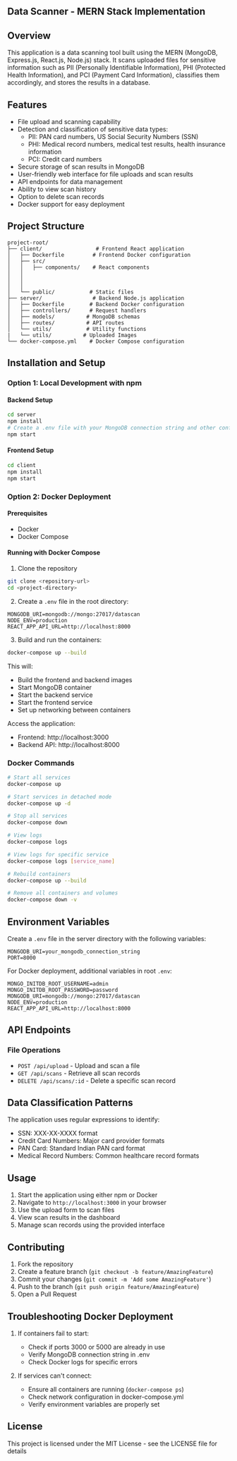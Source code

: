 ## Data Scanner - MERN Stack Implementation

## Overview
This application is a data scanning tool built using the MERN (MongoDB, Express.js, React.js, Node.js) stack. It scans uploaded files for sensitive information such as PII (Personally Identifiable Information), PHI (Protected Health Information), and PCI (Payment Card Information), classifies them accordingly, and stores the results in a database.

## Features
- File upload and scanning capability
- Detection and classification of sensitive data types:
  - PII: PAN card numbers, US Social Security Numbers (SSN)
  - PHI: Medical record numbers, medical test results, health insurance information
  - PCI: Credit card numbers
- Secure storage of scan results in MongoDB
- User-friendly web interface for file uploads and scan results
- API endpoints for data management
- Ability to view scan history
- Option to delete scan records
- Docker support for easy deployment

## Project Structure
```
project-root/
├── client/                 # Frontend React application
│   ├── Dockerfile         # Frontend Docker configuration
│   ├── src/
│   │   ├── components/    # React components
│   │   
│   │   
│   │   
│   └── public/           # Static files
├── server/                # Backend Node.js application
│   ├── Dockerfile        # Backend Docker configuration
│   ├── controllers/      # Request handlers
│   ├── models/          # MongoDB schemas
│   ├── routes/          # API routes
│   └── utils/           # Utility functions
|   └── utils/          # Uploaded Images
└── docker-compose.yml    # Docker Compose configuration
```

## Installation and Setup

### Option 1: Local Development with npm

#### Backend Setup
```bash
cd server
npm install
# Create a .env file with your MongoDB connection string and other configurations
npm start
```

#### Frontend Setup
```bash
cd client
npm install
npm start
```

### Option 2: Docker Deployment

#### Prerequisites
- Docker
- Docker Compose

#### Running with Docker Compose
1. Clone the repository
```bash
git clone <repository-url>
cd <project-directory>
```

2. Create a `.env` file in the root directory:
```
MONGODB_URI=mongodb://mongo:27017/datascan
NODE_ENV=production
REACT_APP_API_URL=http://localhost:8000
```

3. Build and run the containers:
```bash
docker-compose up --build
```

This will:
- Build the frontend and backend images
- Start MongoDB container
- Start the backend service
- Start the frontend service
- Set up networking between containers

Access the application:
- Frontend: http://localhost:3000
- Backend API: http://localhost:8000

### Docker Commands
```bash
# Start all services
docker-compose up

# Start services in detached mode
docker-compose up -d

# Stop all services
docker-compose down

# View logs
docker-compose logs

# View logs for specific service
docker-compose logs [service_name]

# Rebuild containers
docker-compose up --build

# Remove all containers and volumes
docker-compose down -v
```

## Environment Variables
Create a `.env` file in the server directory with the following variables:
```
MONGODB_URI=your_mongodb_connection_string
PORT=8000
```

For Docker deployment, additional variables in root `.env`:
```
MONGO_INITDB_ROOT_USERNAME=admin
MONGO_INITDB_ROOT_PASSWORD=password
MONGODB_URI=mongodb://mongo:27017/datascan
NODE_ENV=production
REACT_APP_API_URL=http://localhost:8000
```

## API Endpoints

### File Operations
- `POST /api/upload` - Upload and scan a file
- `GET /api/scans` - Retrieve all scan records
- `DELETE /api/scans/:id` - Delete a specific scan record


## Data Classification Patterns
The application uses regular expressions to identify:
- SSN: XXX-XX-XXXX format
- Credit Card Numbers: Major card provider formats
- PAN Card: Standard Indian PAN card format
- Medical Record Numbers: Common healthcare record formats


## Usage
1. Start the application using either npm or Docker
2. Navigate to `http://localhost:3000` in your browser
3. Use the upload form to scan files
4. View scan results in the dashboard
5. Manage scan records using the provided interface

## Contributing
1. Fork the repository
2. Create a feature branch (`git checkout -b feature/AmazingFeature`)
3. Commit your changes (`git commit -m 'Add some AmazingFeature'`)
4. Push to the branch (`git push origin feature/AmazingFeature`)
5. Open a Pull Request

## Troubleshooting Docker Deployment
1. If containers fail to start:
   - Check if ports 3000 or 5000 are already in use
   - Verify MongoDB connection string in .env
   - Check Docker logs for specific errors

2. If services can't connect:
   - Ensure all containers are running (`docker-compose ps`)
   - Check network configuration in docker-compose.yml
   - Verify environment variables are properly set

## License
This project is licensed under the MIT License - see the LICENSE file for details
